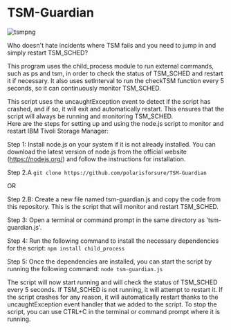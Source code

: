 # TSM-Guardian
![tsmpng](https://user-images.githubusercontent.com/43050319/206471871-aa01ee3b-7132-43c5-936c-b71af9d9d75d.png)

Who doesn't hate incidents where TSM fails and you need to jump in and simply restart TSM_SCHED?

This program uses the child_process module to run external commands, such as ps and tsm, in order to check the status of TSM_SCHED and restart it if necessary. It also uses setInterval to run the checkTSM function every 5 seconds, so it can continuously monitor TSM_SCHED.

This script uses the uncaughtException event to detect if the script has crashed, and if so, it will exit and automatically restart. This ensures that the script will always be running and monitoring TSM_SCHED.
</br>
Here are the steps for setting up and using the node.js script to monitor and restart IBM Tivoli Storage Manager:
</br>

Step 1: Install node.js on your system if it is not already installed. You can download the latest version of node.js from the official website (https://nodejs.org/) and follow the instructions for installation.
</br>

Step 2.A `git clone https://github.com/polarisforsure/TSM-Guardian`
</br>

OR
</br>

Step 2.B: Create a new file named tsm-guardian.js and copy the code from this repository. This is the script that will monitor and restart TSM_SCHED.
</br>

Step 3: Open a terminal or command prompt in the same directory as 'tsm-guardian.js'. 
</br>

Step 4: Run the following command to install the necessary dependencies for the script: 
`npm install child_process`
</br>

Step 5: Once the dependencies are installed, you can start the script by running the following command:
`node tsm-guardian.js`
</br>

The script will now start running and will check the status of TSM_SCHED every 5 seconds. If TSM_SCHED is not running, it will attempt to restart it.
If the script crashes for any reason, it will automatically restart thanks to the uncaughtException event handler that we added to the script.
To stop the script, you can use CTRL+C in the terminal or command prompt where it is running.
